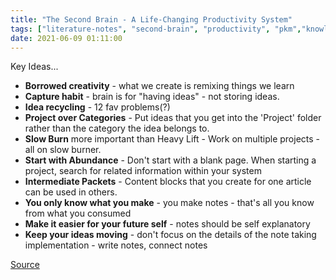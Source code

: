```yaml
---
title: "The Second Brain - A Life-Changing Productivity System"
tags: ["literature-notes", "second-brain", "productivity", "pkm","knowledge-management" ]
date: 2021-06-09 01:11:00
---
```


Key Ideas...

- **Borrowed creativity** - what we create is remixing things we learn
- **Capture habit** - brain is for "having ideas" - not storing ideas.
- **Idea recycling** - 12 fav problems(?)
- **Project over Categories** - Put ideas that you get into the 'Project' folder rather than the category the idea belongs to.
- **Slow Burn** more important than Heavy Lift - Work on multiple projects - all on slow burner. 
- **Start with Abundance** - Don't start with a blank page. When starting a project, search for related information within your system
- **Intermediate Packets** - Content blocks that you create for one article can be used in others.
- **You only know what you make** - you make notes - that's all you know from what you consumed
- **Make it easier for your future self** - notes should be self explanatory
- **Keep your ideas moving** - don't focus on the details of the note taking implementation - write notes, connect notes

[Source](https://www.youtube.com/watch?v=OP3dA2GcAh8)